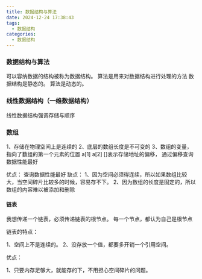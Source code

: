 ```yaml
---
title: 数据结构与算法
date: 2024-12-24 17:38:43
tags:
  - 数据结构
categories: 
  - 数据结构
---
```


### 数据结构与算法

可以容纳数据的结构被称为数据结构。
算法是用来对数据结构进行处理的方法
数据结构是静态的。
算法是动态的。



### 线性数据结构（一维数据结构）

线性数据结构强调存储与顺序

### 数组

1、存储在物理空间上是连续的
2、底层的数组长度是不可变的
3、数组的变量，指向了数组的第一个元素的位置
a[1] a[2] []表示存储地址的偏移， 通过偏移查询数据性能最好

优点： 查询数据性能最好
缺点：
1、因为空间必须得连续，所以如果数组比较大，当空间碎片比较多的时候，容易存不下。
2、因为数组的长度是固定的，所以数组的内容难以被添加和删除


#### 链表

我想传递一个链表，必须传递链表的根节点。
每一个节点，都认为自己是根节点

链表的特点：

1、空间上不是连续的。
2、没存放一个值，都要多开销一个引用空间。

优点：

1、只要内存足够大，就能存的下，不用担心空间碎片的问题。

